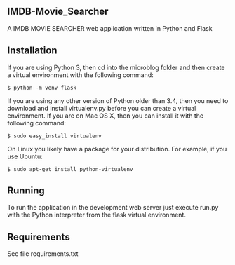 IMDB-Movie_Searcher
-------------------

A IMDB MOVIE SEARCHER web application written in Python and Flask

Installation
------------
If you are using Python 3, then cd into the microblog folder and then create a virtual environment with the following command:

`$ python -m venv flask`

If you are using any other version of Python older than 3.4, then you need to download and install virtualenv.py before you can create a virtual environment. If you are on Mac OS X, then you can install it with the following command:

`$ sudo easy_install virtualenv`

On Linux you likely have a package for your distribution. For example, if you use Ubuntu:

`$ sudo apt-get install python-virtualenv`

Running
--------
To run the application in the development web server just execute run.py with the Python interpreter from the flask virtual environment.

Requirements
------------
See file requirements.txt
